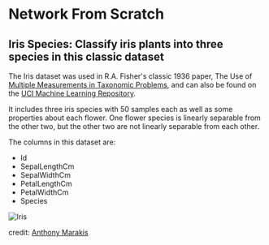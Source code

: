 # Network From Scratch

## Iris Species: Classify iris plants into three species in this classic dataset

The Iris dataset was used in R.A. Fisher's classic 1936 paper, The Use of [Multiple Measurements in Taxonomic Problems](http://rcs.chemometrics.ru/Tutorials/classification/Fisher.pdf), and can also be found on the [UCI Machine Learning Repository](http://archive.ics.uci.edu/ml/).

It includes three iris species with 50 samples each as well as some properties about each flower. One flower species is linearly separable from the other two, but the other two are not linearly separable from each other.

The columns in this dataset are:

* Id
* SepalLengthCm
* SepalWidthCm
* PetalLengthCm
* PetalWidthCm
* Species

![Iris](https://www.kaggle.com/benhamner/d/uciml/iris/sepal-width-vs-length)

credit: [Anthony Marakis](https://www.kaggle.com/antmarakis/another-neural-network-from-scratch "Another Neural Network From Scratch")


